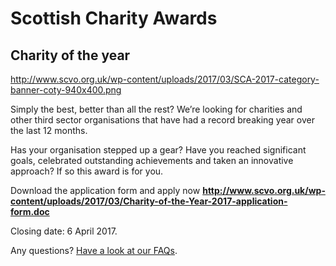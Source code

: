 # Scottish Charity Awards

## Charity of the year

http://www.scvo.org.uk/wp-content/uploads/2017/03/SCA-2017-category-banner-coty-940x400.png

Simply the best, better than all the rest? We’re looking for charities and other third sector organisations that have had a record breaking year over the last 12 months.

Has your organisation stepped up a gear? Have you reached significant goals, celebrated outstanding achievements and taken an innovative approach? If so this award is for you.

Download the application form and apply now
**http://www.scvo.org.uk/wp-content/uploads/2017/03/Charity-of-the-Year-2017-application-form.doc**

Closing date: 6 April 2017.

Any questions? [Have a look at our FAQs](scottish-charity-awards/faq.md).
